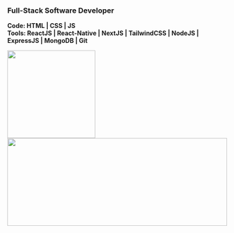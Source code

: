 ### Full-Stack Software Developer

<b>Code: HTML | CSS | JS</b>
<br>
<b>Tools: ReactJS | React-Native | NextJS | TailwindCSS | NodeJS | ExpressJS | MongoDB | Git 

<a href="https://github.com/stephenwayar">
  <img align="center" height="200px" src="https://github-readme-stats.vercel.app/api?username=stephenwayar" />
</a>
<a href="https://github.com/stephenwayar">
  <img align="center" height="200px" width="500px" src="https://github-readme-stats.vercel.app/api/top-langs/?username=stephenwayar" />
</a>
